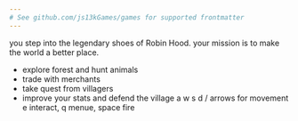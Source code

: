 ```yaml
---
# See github.com/js13kGames/games for supported frontmatter
---
```

you step into the legendary shoes of Robin Hood.
your mission is to make the world a better place.
- explore forest and hunt animals
- trade with merchants
- take quest from villagers
- improve your stats and defend the village
a w s d / arrows for movement
e interact, q menue, space fire